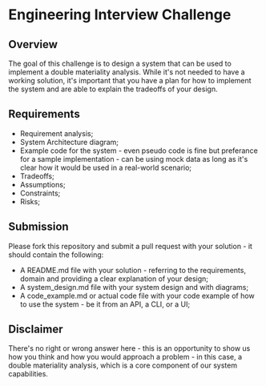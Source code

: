 # Engineering Interview Challenge

## Overview

The goal of this challenge is to design a system that can be used to implement a double materiality analysis. While it's not needed to have a working solution, it's important that you have a plan for how to implement the system and are able to explain the tradeoffs of your design.

## Requirements

- Requirement analysis;
- System Architecture diagram;
- Example code for the system - even pseudo code is fine but preferance for a sample implementation - can be using mock data as long as it's clear how it would be used in a real-world scenario;
- Tradeoffs;
- Assumptions;
- Constraints;
- Risks;

## Submission

Please fork this repository and submit a pull request with your solution - it should contain the following:

- A README.md file with your solution - referring to the requirements, domain and providing a clear explanation of your design;
- A system_design.md file with your system design and with diagrams;
- A code_example.md or actual code file with your code example of how to use the system - be it from an API, a CLI, or a UI;

## Disclaimer

There's no right or wrong answer here - this is an opportunity to show us how you think and how you would approach a problem - in this case, a double materiality analysis, which is a core component of our system capabilities.
